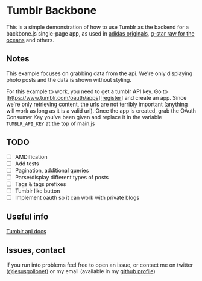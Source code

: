 # Tumblr Backbone
This is a simple demonstration of how to use Tumblr as the backend for a backbone.js single-page app, as used in [adidas originals][ao], [g-star raw for the oceans][gs] and others.

## Notes
This example focuses on grabbing data from the api. We're only displaying photo posts and the data is shown without styling. 

For this example to work, you need to get a tumblr API key. Go to [https://www.tumblr.com/oauth/apps][register] and create an app. Since we're only retrieving content, the urls are not terribly important (anything will work as long as it is a valid url). Once the app is created, grab the OAuth Consumer Key you've been given and replace it in the variable `TUMBLR_API_KEY` at the top of main.js

## TODO

- [ ] AMDification
- [ ] Add tests
- [ ] Pagination, additional queries
- [ ] Parse/display different types of posts
- [ ] Tags & tags prefixes
- [ ] Tumblr like button
- [ ] Implement oauth so it can work with private blogs

## Useful info
[Tumblr api docs][docs]

## Issues, contact
If you run into problems feel free to open an issue, or contact me on twitter ([@jesusgollonet][tw]) or my email (available in my [github profile][gh])

[ao]: http://adidasoriginals.tumblr.com/
[gs]: http://rawfortheoceans.g-star.com/
[register]: https://www.tumblr.com/oauth/apps
[docs]: https://www.tumblr.com/docs/en/api/v2
[tw]: https://twitter.com/jesusgollonet 
[gh]: https://github.com/jesusgollonet
